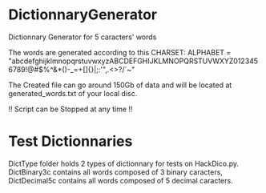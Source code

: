 # DictionnaryGenerator
Dictionnary Generator for 5 caracters' words 

The words are generated according to this CHARSET:
ALPHABET = "abcdefghijklmnopqrstuvwxyzABCDEFGHIJKLMNOPQRSTUVWXYZ0123456789!@#$%^&*()-_=+[]{}|;:'\",.<>?/`~"

The Created file can go around 150Gb of data and will be located at generated_words.txt of your local disc.

!! Script can be Stopped at any time !!


# Test Dictionnaries
DictType folder holds 2 types of dictionnary for tests on HackDico.py.
DictBinary3c contains all words composed of 3 binary caracters,
DictDecimal5c contains all words composed of 5 decimal caracters.
